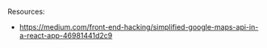 Resources:
* https://medium.com/front-end-hacking/simplified-google-maps-api-in-a-react-app-46981441d2c9